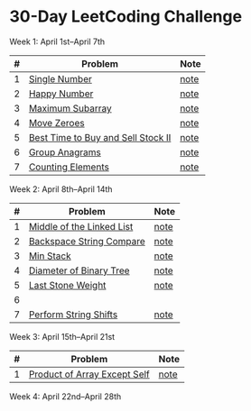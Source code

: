 # 30-Day LeetCoding Challenge

Week 1: April 1st–April 7th

| # | Problem | Note |
|:---:|---|---|
| 1 | [Single Number](https://leetcode.com/explore/other/card/30-day-leetcoding-challenge/528/week-1/3283/) | [note](single_number.md) |
| 2 | [Happy Number](https://leetcode.com/explore/other/card/30-day-leetcoding-challenge/528/week-1/3284/) | [note](happy_number.md)
| 3 | [Maximum Subarray](https://leetcode.com/explore/featured/card/30-day-leetcoding-challenge/528/week-1/3285/) | [note](maximum_subarray.md) |
| 4 | [Move Zeroes](https://leetcode.com/explore/challenge/card/30-day-leetcoding-challenge/528/week-1/3286/) | [note](move_zeroes.md)
| 5 | [Best Time to Buy and Sell Stock II](https://leetcode.com/explore/featured/card/30-day-leetcoding-challenge/528/week-1/3287/) | [note](best_time_to_buy_and_sell_stock_II.md) |
| 6 | [Group Anagrams](https://leetcode.com/explore/featured/card/30-day-leetcoding-challenge/528/week-1/3288/) | [note](group_anagrams.md)
| 7 | [Counting Elements](https://leetcode.com/explore/challenge/card/30-day-leetcoding-challenge/528/week-1/3289/) | [note](counting_elements.md) |

Week 2: April 8th–April 14th

| # | Problem | Note |
|:---:|---|---|
| 1 | [Middle of the Linked List](https://leetcode.com/explore/challenge/card/30-day-leetcoding-challenge/529/week-2/3290/) | [note](middle_of_the_linked_list.md) |
| 2 | [Backspace String Compare](https://leetcode.com/explore/challenge/card/30-day-leetcoding-challenge/529/week-2/3291/) | [note](backspace_string_compare.md) |
| 3 | [Min Stack](https://leetcode.com/explore/challenge/card/30-day-leetcoding-challenge/529/week-2/3292/) | [note](min_stack.md) |
| 4 | [Diameter of Binary Tree](https://leetcode.com/explore/challenge/card/30-day-leetcoding-challenge/529/week-2/3293/) | [note](diameter_of_binary_tree.md) |
| 5 | [Last Stone Weight](https://leetcode.com/explore/challenge/card/30-day-leetcoding-challenge/529/week-2/3297/) | [note](last_stone_weight.md) |
| 6 |
| 7 | [Perform String Shifts](https://leetcode.com/explore/challenge/card/30-day-leetcoding-challenge/529/week-2/3299/) | [note](perform_string_shifts.md)

Week 3: April 15th–April 21st

| # | Problem | Note |
|:---:|---|---|
| 1 | [Product of Array Except Self](https://leetcode.com/explore/challenge/card/30-day-leetcoding-challenge/530/week-3/3300/) | [note](product_of_array_except_self.md) |

Week 4: April 22nd–April 28th
